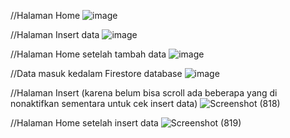 //Halaman Home
![image](https://github.com/user-attachments/assets/4d752f71-2b69-4d77-8457-0e2cfd6ddb57)

//Halaman Insert data
![image](https://github.com/user-attachments/assets/75d30637-9b57-4401-8dcb-1a6d5288a421)

//Halaman Home setelah tambah data
![image](https://github.com/user-attachments/assets/c18ac77e-173e-463c-a3a8-6102231484b8)

//Data masuk kedalam Firestore database
![image](https://github.com/user-attachments/assets/0c154b35-6b3c-4c9d-adf4-bb85e6c17023)

//Halaman Insert (karena belum bisa scroll ada beberapa yang di nonaktifkan sementara untuk cek insert data)
![Screenshot (818)](https://github.com/user-attachments/assets/62969bdd-8e28-481a-88f4-e0453706286c)

//Halaman Home setelah insert data
![Screenshot (819)](https://github.com/user-attachments/assets/cdad0847-e51e-4281-bbf7-284ee323bb93)
